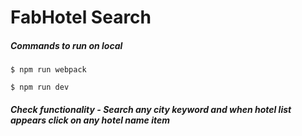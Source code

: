 # FabHotel Search

##### Commands to run on local

`$ npm run webpack`

`$ npm run dev`

##### Check functionality -  Search any city keyword and when hotel list appears click on any hotel name item



